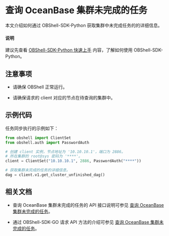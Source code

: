 # 查询 OceanBase 集群未完成的任务

本文介绍如何通过 OBShell-SDK-Python 获取集群中未完成任务的的详细信息。

<main id="notice" type='explain'>
  <h4>说明</h4>
  <p>建议先查看 <a href='100.quickstart-of-python.md'>OBShell-SDK-Python 快速上手</a> 内容，了解如何使用 OBShell-SDK-Python。</p>
</main>

## 注意事项

* 请确保 OBShell 正常运行。

* 请确保请求的 client 对应的节点在待查询的集群中。

## 示例代码

任务同步执行的示例如下：

```python
from obshell import ClientSet
from obshell.auth import PasswordAuth

# 创建 client 实例，节点地址为 '10.10.10.1'，端口为 2886。
# 所在集群的 root@sys 密码为 '****'。
client = ClientSet("10.10.10.1", 2886, PasswordAuth("****"))

# 获取集群未完成的任务的详细信息。
dag = client.v1.get_cluster_unfinished_dag()
```

## 相关文档

* 查询 OceanBase 集群未完成的任务的 API 接口说明可参见 [查询 OceanBase 集群未完成的任务](../../400.obshell-api-reference/2500.get-oceanbase-unfinish-task.md)。

* 通过 OBShell-SDK-GO 请求 API 方法的介绍可参见 [查询 OceanBase 集群未完成的任务](../200.go/2500.get-oceanbase-unfinish-task-of-go.md)。
